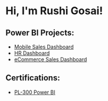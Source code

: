 <h1>Hi, I'm Rushi Gosai!

<h2>Power BI Projects:</h2>

- [Mobile Sales Dashboard](https://github.com/rushingosai/Mobile-Sales-Dasboard)
- [HR Dashboard](https://github.com/rushingosai/HR-Dashboard)
- [eCommerce Sales Dashboard](https://github.com/rushingosai/eCommerce-Sales-Dashboard)

<h2>Certifications:</h2>

- [PL-300 Power BI](https://github.com/rushingosai/PL-300-Certificate)
